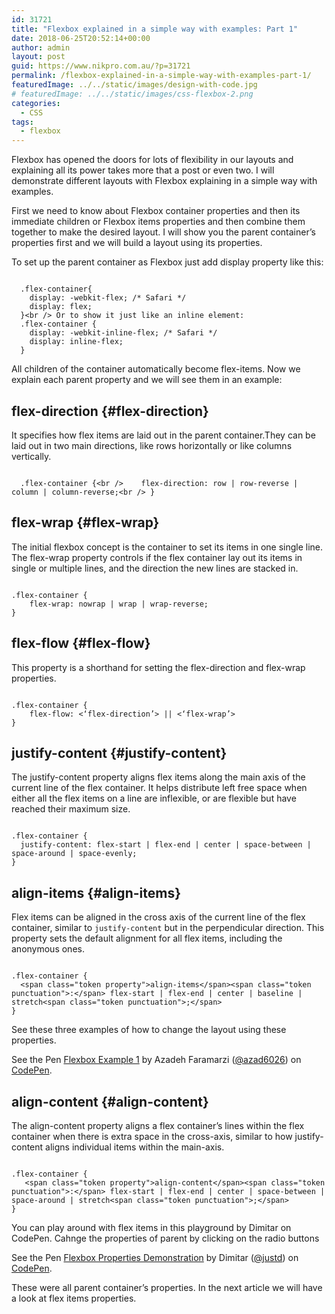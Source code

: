```yaml
---
id: 31721
title: "Flexbox explained in a simple way with examples: Part 1"
date: 2018-06-25T20:52:14+00:00
author: admin
layout: post
guid: https://www.nikpro.com.au/?p=31721
permalink: /flexbox-explained-in-a-simple-way-with-examples-part-1/
featuredImage: ../../static/images/design-with-code.jpg
# featuredImage: ../../static/images/css-flexbox-2.png
categories:
  - CSS
tags:
  - flexbox
---
```


Flexbox has opened the doors for lots of flexibility in our layouts and explaining all its power takes more that a post or even two. I will demonstrate different layouts with Flexbox explaining in a simple way with examples.

First we need to know about Flexbox container properties and then its immediate children or Flexbox items properties and then combine them together to make the desired layout. I will show you the parent container&#8217;s properties first and we will build a layout using its properties.

To set up the parent container as Flexbox just add display property like this:

```

  .flex-container{
    display: -webkit-flex; /* Safari */
    display: flex;
  }<br /> Or to show it just like an inline element:
  .flex-container {
    display: -webkit-inline-flex; /* Safari */
    display: inline-flex;
  }

```

All children of the container automatically become flex-items. Now we explain each parent property and we will see them in an example:

## flex-direction {#flex-direction}

It specifies how flex items are laid out in the parent container.They can be laid out in two main directions, like rows horizontally or like columns vertically.

```

  .flex-container {<br />    flex-direction: row | row-reverse | column | column-reverse;<br /> }

```

## flex-wrap {#flex-wrap}

The initial flexbox concept is the container to set its items in one single line. The flex-wrap property controls if the flex container lay out its items in single or multiple lines, and the direction the new lines are stacked in.

```

.flex-container {
    flex-wrap: nowrap | wrap | wrap-reverse;
}

```

## flex-flow {#flex-flow}

This property is a shorthand for setting the flex-direction and flex-wrap properties.

```

.flex-container {
    flex-flow: <‘flex-direction’> || <‘flex-wrap’>
}

```

## justify-content {#justify-content}

The justify-content property aligns flex items along the main axis of the current line of the flex container. It helps distribute left free space when either all the flex items on a line are inflexible, or are flexible but have reached their maximum size.

```

.flex-container {
  justify-content: flex-start | flex-end | center | space-between | space-around | space-evenly;
}

```

## <a id="align-items"></a>align-items {#align-items}

Flex items can be aligned in the cross axis of the current line of the flex container, similar to `justify-content` but in the perpendicular direction. This property sets the default alignment for all flex items, including the anonymous ones.

```

.flex-container {
  <span class="token property">align-items</span><span class="token punctuation">:</span> flex-start | flex-end | center | baseline | stretch<span class="token punctuation">;</span>
}

```

See these three examples of how to change the layout using these properties.

<p class="codepen" data-height="265" data-theme-id="0" data-slug-hash="JZByeO" data-default-tab="css,result" data-user="azad6026" data-embed-version="2" data-pen-title="Flexbox Example 1">
  See the Pen <a href="https://codepen.io/azad6026/pen/JZByeO/">Flexbox Example 1</a> by Azadeh Faramarzi (<a href="https://codepen.io/azad6026">@azad6026</a>) on <a href="https://codepen.io">CodePen</a>.
</p>

## align-content {#align-content}

The align-content property aligns a flex container’s lines within the flex container when there is extra space in the cross-axis, similar to how justify-content aligns individual items within the main-axis.

```

.flex-container {
   <span class="token property">align-content</span><span class="token punctuation">:</span> flex-start | flex-end | center | space-between | space-around | stretch<span class="token punctuation">;</span>
}

```

You can play around with flex items in this playground by Dimitar on CodePen. Cahnge the properties of parent by clicking on the radio buttons

<p class="codepen" data-height="265" data-theme-id="0" data-slug-hash="yydezN" data-default-tab="html,result" data-user="justd" data-embed-version="2" data-pen-title="Flexbox Properties Demonstration">
  See the Pen <a href="https://codepen.io/justd/pen/yydezN/">Flexbox Properties Demonstration</a> by Dimitar (<a href="https://codepen.io/justd">@justd</a>) on <a href="https://codepen.io">CodePen</a>.
</p>

These were all parent container&#8217;s properties. In the next article we will have a look at flex items properties.
